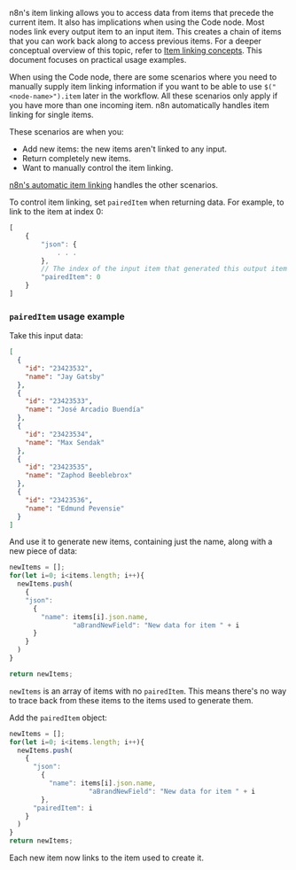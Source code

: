 n8n's item linking allows you to access data from items that precede the current item. It also has implications when using the Code node. Most nodes link every output item to an input item. This creates a chain of items that you can work back along to access previous items. For a deeper conceptual overview of this topic, refer to [Item linking concepts](/data/data-mapping/data-item-linking/item-linking-concepts). This document focuses on practical usage examples.

When using the Code node, there are some scenarios where you need to manually supply item linking information if you want to be able to use `$("<node-name>").item` later in the workflow. All these scenarios only apply if you have more than one incoming item. n8n automatically handles item linking for single items.

These scenarios are when you:

* Add new items: the new items aren't linked to any input.
* Return completely new items.
* Want to manually control the item linking.

[n8n's automatic item linking](/data/data-mapping/data-item-linking/item-linking-concepts/) handles the other scenarios.

To control item linking, set `pairedItem` when returning data. For example, to link to the item at index 0:

```js
[
	{
		"json": {
			. . . 
		},
		// The index of the input item that generated this output item
		"pairedItem": 0
	}
]
```


### `pairedItem` usage example

Take this input data:

```json
[
  {
    "id": "23423532",
    "name": "Jay Gatsby"
  },
  {
    "id": "23423533",
    "name": "José Arcadio Buendía"
  },
  {
    "id": "23423534",
    "name": "Max Sendak"
  },
  {
    "id": "23423535",
    "name": "Zaphod Beeblebrox"
  },
  {
    "id": "23423536",
    "name": "Edmund Pevensie"
  }
]
```

And use it to generate new items, containing just the name, along with a new piece of data:

```js
newItems = [];
for(let i=0; i<items.length; i++){
  newItems.push(
    {
    "json":
      {
        "name": items[i].json.name,
				"aBrandNewField": "New data for item " + i
      }
    }
  )
}

return newItems;
```

`newItems` is an array of items with no `pairedItem`. This means there's no way to trace back from these items to the items used to generate them.

Add the `pairedItem` object:

```js
newItems = [];
for(let i=0; i<items.length; i++){
  newItems.push(
    {
      "json":
        {
          "name": items[i].json.name,
					"aBrandNewField": "New data for item " + i
        },
      "pairedItem": i
    }    
  )
}
return newItems;
```

Each new item now links to the item used to create it.

